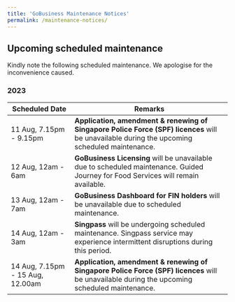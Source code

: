```yaml
---
title: 'GoBusiness Maintenance Notices'
permalink: /maintenance-notices/
---
```


## Upcoming scheduled maintenance

Kindly note the following scheduled maintenance. We apologise for the inconvenience caused.

### 2023 

| **Scheduled Date** | **Remarks** | 
| ------  |------------------| 
| 11 Aug, 7.15pm - 9.15pm | **Application, amendment & renewing of Singapore Police Force (SPF) licences** will be unavailable during the upcoming scheduled maintenance. | 
| 12 Aug, 12am - 6am | **GoBusiness Licensing** will be unavailable due to scheduled maintenance. Guided Journey for Food Services will remain available. | 
| 13 Aug, 12am - 7am | **GoBusiness Dashboard for FIN holders** will be unavailable due to scheduled maintenance. | 
| 14 Aug, 12am - 3am | **Singpass** will be undergoing scheduled maintenance. Singpass service may experience intermittent disruptions during this period. | 
| 14 Aug, 7.15pm - 15 Aug, 12.00am | **Application, amendment & renewing of Singapore Police Force (SPF) licences** will be unavailable during the upcoming scheduled maintenance. | 


<script src="/jquery/jquery.min.js"></script>
<script src="/jquery/resize-tables.js"></script>

